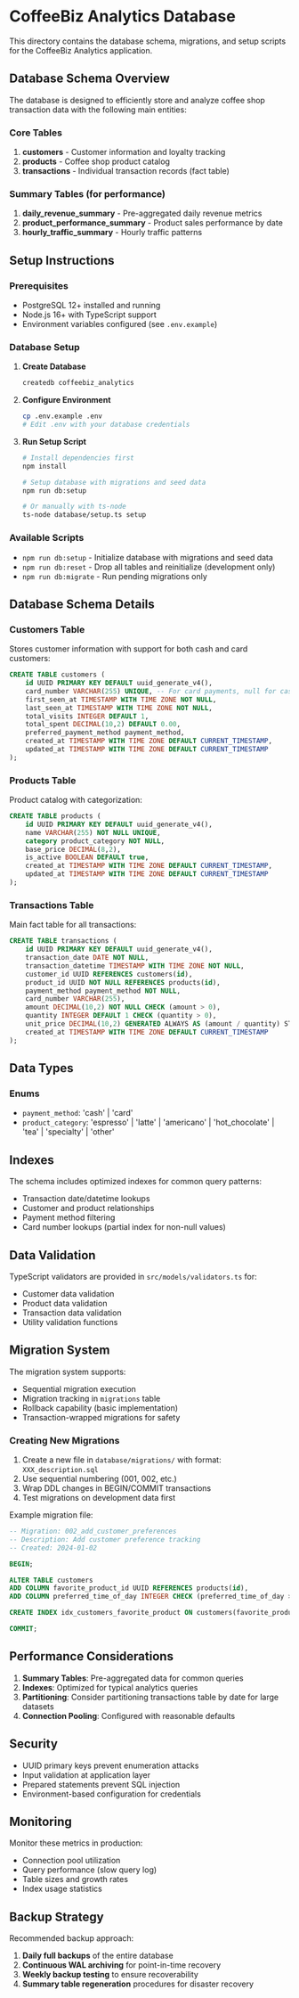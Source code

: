 # CoffeeBiz Analytics Database

This directory contains the database schema, migrations, and setup scripts for the CoffeeBiz Analytics application.

## Database Schema Overview

The database is designed to efficiently store and analyze coffee shop transaction data with the following main entities:

### Core Tables

1. **customers** - Customer information and loyalty tracking
2. **products** - Coffee shop product catalog
3. **transactions** - Individual transaction records (fact table)

### Summary Tables (for performance)

1. **daily_revenue_summary** - Pre-aggregated daily revenue metrics
2. **product_performance_summary** - Product sales performance by date
3. **hourly_traffic_summary** - Hourly traffic patterns

## Setup Instructions

### Prerequisites

- PostgreSQL 12+ installed and running
- Node.js 16+ with TypeScript support
- Environment variables configured (see `.env.example`)

### Database Setup

1. **Create Database**
   ```bash
   createdb coffeebiz_analytics
   ```

2. **Configure Environment**
   ```bash
   cp .env.example .env
   # Edit .env with your database credentials
   ```

3. **Run Setup Script**
   ```bash
   # Install dependencies first
   npm install

   # Setup database with migrations and seed data
   npm run db:setup

   # Or manually with ts-node
   ts-node database/setup.ts setup
   ```

### Available Scripts

- `npm run db:setup` - Initialize database with migrations and seed data
- `npm run db:reset` - Drop all tables and reinitialize (development only)
- `npm run db:migrate` - Run pending migrations only

## Database Schema Details

### Customers Table

Stores customer information with support for both cash and card customers:

```sql
CREATE TABLE customers (
    id UUID PRIMARY KEY DEFAULT uuid_generate_v4(),
    card_number VARCHAR(255) UNIQUE, -- For card payments, null for cash
    first_seen_at TIMESTAMP WITH TIME ZONE NOT NULL,
    last_seen_at TIMESTAMP WITH TIME ZONE NOT NULL,
    total_visits INTEGER DEFAULT 1,
    total_spent DECIMAL(10,2) DEFAULT 0.00,
    preferred_payment_method payment_method,
    created_at TIMESTAMP WITH TIME ZONE DEFAULT CURRENT_TIMESTAMP,
    updated_at TIMESTAMP WITH TIME ZONE DEFAULT CURRENT_TIMESTAMP
);
```

### Products Table

Product catalog with categorization:

```sql
CREATE TABLE products (
    id UUID PRIMARY KEY DEFAULT uuid_generate_v4(),
    name VARCHAR(255) NOT NULL UNIQUE,
    category product_category NOT NULL,
    base_price DECIMAL(8,2),
    is_active BOOLEAN DEFAULT true,
    created_at TIMESTAMP WITH TIME ZONE DEFAULT CURRENT_TIMESTAMP,
    updated_at TIMESTAMP WITH TIME ZONE DEFAULT CURRENT_TIMESTAMP
);
```

### Transactions Table

Main fact table for all transactions:

```sql
CREATE TABLE transactions (
    id UUID PRIMARY KEY DEFAULT uuid_generate_v4(),
    transaction_date DATE NOT NULL,
    transaction_datetime TIMESTAMP WITH TIME ZONE NOT NULL,
    customer_id UUID REFERENCES customers(id),
    product_id UUID NOT NULL REFERENCES products(id),
    payment_method payment_method NOT NULL,
    card_number VARCHAR(255),
    amount DECIMAL(10,2) NOT NULL CHECK (amount > 0),
    quantity INTEGER DEFAULT 1 CHECK (quantity > 0),
    unit_price DECIMAL(10,2) GENERATED ALWAYS AS (amount / quantity) STORED,
    created_at TIMESTAMP WITH TIME ZONE DEFAULT CURRENT_TIMESTAMP
);
```

## Data Types

### Enums

- `payment_method`: 'cash' | 'card'
- `product_category`: 'espresso' | 'latte' | 'americano' | 'hot_chocolate' | 'tea' | 'specialty' | 'other'

## Indexes

The schema includes optimized indexes for common query patterns:

- Transaction date/datetime lookups
- Customer and product relationships
- Payment method filtering
- Card number lookups (partial index for non-null values)

## Data Validation

TypeScript validators are provided in `src/models/validators.ts` for:

- Customer data validation
- Product data validation  
- Transaction data validation
- Utility validation functions

## Migration System

The migration system supports:

- Sequential migration execution
- Migration tracking in `migrations` table
- Rollback capability (basic implementation)
- Transaction-wrapped migrations for safety

### Creating New Migrations

1. Create a new file in `database/migrations/` with format: `XXX_description.sql`
2. Use sequential numbering (001, 002, etc.)
3. Wrap DDL changes in BEGIN/COMMIT transactions
4. Test migrations on development data first

Example migration file:
```sql
-- Migration: 002_add_customer_preferences
-- Description: Add customer preference tracking
-- Created: 2024-01-02

BEGIN;

ALTER TABLE customers 
ADD COLUMN favorite_product_id UUID REFERENCES products(id),
ADD COLUMN preferred_time_of_day INTEGER CHECK (preferred_time_of_day >= 0 AND preferred_time_of_day <= 23);

CREATE INDEX idx_customers_favorite_product ON customers(favorite_product_id);

COMMIT;
```

## Performance Considerations

1. **Summary Tables**: Pre-aggregated data for common queries
2. **Indexes**: Optimized for typical analytics queries
3. **Partitioning**: Consider partitioning transactions table by date for large datasets
4. **Connection Pooling**: Configured with reasonable defaults

## Security

- UUID primary keys prevent enumeration attacks
- Input validation at application layer
- Prepared statements prevent SQL injection
- Environment-based configuration for credentials

## Monitoring

Monitor these metrics in production:

- Connection pool utilization
- Query performance (slow query log)
- Table sizes and growth rates
- Index usage statistics

## Backup Strategy

Recommended backup approach:

1. **Daily full backups** of the entire database
2. **Continuous WAL archiving** for point-in-time recovery
3. **Weekly backup testing** to ensure recoverability
4. **Summary table regeneration** procedures for disaster recovery
